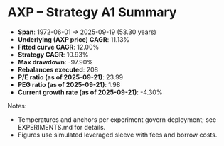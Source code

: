 # AXP – Strategy A1 Summary

- **Span**: 1972-06-01 → 2025-09-19 (53.30 years)
- **Underlying (AXP price) CAGR**: 11.13%
- **Fitted curve CAGR**: 12.00%
- **Strategy CAGR**: 10.93%
- **Max drawdown**: -97.90%
- **Rebalances executed**: 208
- **P/E ratio (as of 2025-09-21)**: 23.99
- **PEG ratio (as of 2025-09-21)**: 1.98
- **Current growth rate (as of 2025-09-21)**: -4.30%

Notes:

- Temperatures and anchors per experiment govern deployment; see EXPERIMENTS.md for details.
- Figures use simulated leveraged sleeve with fees and borrow costs.


